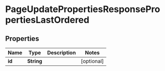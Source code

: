 

# PageUpdatePropertiesResponsePropertiesLastOrdered


## Properties

| Name | Type | Description | Notes |
|------------ | ------------- | ------------- | -------------|
|**id** | **String** |  |  [optional] |



